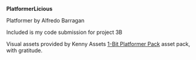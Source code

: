 **PlatformerLicious**

Platformer by Alfredo Barragan

Included is my code submission for project 3B


Visual assets provided by Kenny Assets [1-Bit Platformer Pack](https://kenney.nl/assets/1-bit-platformer-pack) asset pack, with gratitude. 
